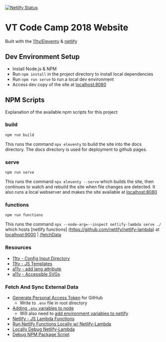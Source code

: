 [![Netlify Status](https://api.netlify.com/api/v1/badges/9a7bde97-b60b-42af-9fc8-bc9cf9f2c708/deploy-status)](https://app.netlify.com/sites/vtcodecamp2018/deploys)

# VT Code Camp 2018 Website

Built with the [11ty/Eleventy](https://www.11ty.io) & [netlify](https://app.netlify.com/)

## Dev Environment Setup

* Install Node.js & NPM
* Run `npm install` in the project directory to install local dependencies
* Run `npm run serve` to run a local dev environment
* Access dev copy of the site at [localhost:8080](http://localhost:8080)


## NPM Scripts

Explanation of the available npm scripts for this project

### build

`npm run build`

This runs the command `npx eleventy` to build the site into the docs 
directory.  The docs directory is used for deployment to github pages.

### serve

`npm run serve`

This runs the command `npx eleventy --serve` which builds the site, then 
continues to watch and rebuild the site when file changes are detected. 
It also runs a local webserver and makes the site available at 
[localhost:8080](http://localhost:8080)

### functions

`npm run functions`

This runs the command `npx --node-arg=--inspect netlify-lambda serve ./` which hosts [netlify functions]
(https://github.com/netlify/netlify-lambda) at
[localhost:9000](http://localhost:9000) | [/fetchData](http://localhost:9000/fetchData)

### Resources

* [11ty - Config Input Directory](https://www.11ty.io/docs/config/#input-directory)
* [11ty - JS Templates](https://www.11ty.io/docs/languages/javascript/)
* [a11y - add lang attribute](https://dequeuniversity.com/rules/axe/3.1/html-has-lang?application=lighthouse)
* [a11y - Accessible SVGs](https://css-tricks.com/accessible-svgs/)


### Fetch And Sync External Data

* [Generate Personal Access Token](https://github.com/settings/tokens/new) for GitHub
  * Write to `.env` file in root directory
* [Adding `.env` variables to node](https://medium.com/the-node-js-collection/making-your-node-js-work-everywhere-with-environment-variables-2da8cdf6e786)
  * Will also need to [add environment variables to netlify](https://www.netlify.com/docs/continuous-deployment/#environment-variables)
* [Netlify - JS Lambda Functions](https://www.netlify.com/docs/functions/#javascript-lambda-functions)
* [Run Netlify Functions Locally w/ Netlify-Lambda](https://github.com/netlify/netlify-lambda)
* [Locally Debug Netlify-Lambda](https://github.com/netlify/netlify-lambda/pull/83/commits/89de1351fbad894e791445e0b6df630d52119bd1)
* [Debug NPM Package Script](https://stackoverflow.com/q/43210203/1366033)